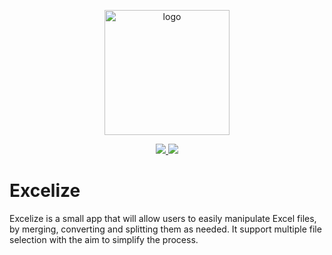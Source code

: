 <div align='center'>
     
<img src="https://github.com/kbkozlev/Excelize/blob/master/.github/Excelize.png" alt="logo" width="200" height="200"><br/>

<a href="https://github.com/kbkozlev/PyBATins/blob/master/LICENSE.md" alt="License">
  <img src="https://img.shields.io/github/license/kbkozlev/PyBATins?color=blue&style=for-the-badge" />
</a>

<a href="https://github.com/kbkozlev/PyBATins/releases" alt="GitHub release">
  <img src="https://img.shields.io/github/v/release/kbkozlev/PyBATins?color=blue&style=for-the-badge" />
</a>
     
</div>

# Excelize
Excelize is a small app that will allow users to easily manipulate Excel files, by merging, converting and splitting them as needed. 
It support multiple file selection with the aim to simplify the process.
